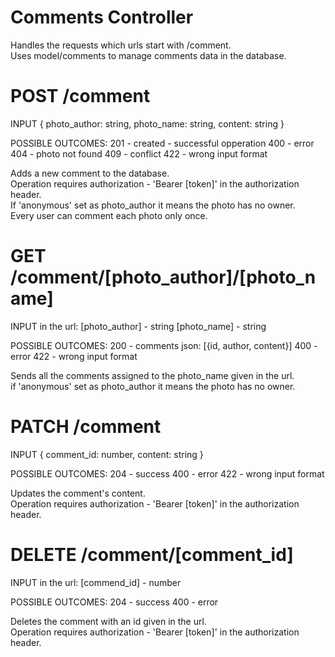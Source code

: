 # Comments Controller
Handles the requests which urls start with /comment.  
Uses model/comments to manage comments data in the database.  

# POST /comment
INPUT
{
    photo_author: string,
    photo_name: string,
    content: string
}

POSSIBLE OUTCOMES:
    201 - created - successful opperation
    400 - error
    404 - photo not found
    409 - conflict
    422 - wrong input format


Adds a new comment to the database.  
Operation requires authorization - 'Bearer [token]' in the authorization header.    
If 'anonymous' set as photo_author it means the photo has no owner.  
Every user can comment each photo only once.  



# GET /comment/[photo_author]/[photo_name]
INPUT in the url: 
    [photo_author] - string
    [photo_name] - string

POSSIBLE OUTCOMES:
    200 - comments json: [{id, author, content}]
    400 - error
    422 - wrong input format


Sends all the comments assigned to the photo_name given in the url.  
if 'anonymous' set as photo_author it means the photo has no owner.  


# PATCH /comment
INPUT
{
    comment_id: number,
    content: string
}

POSSIBLE OUTCOMES:
    204 - success
    400 - error
    422 - wrong input format


Updates the comment's content.  
Operation requires authorization - 'Bearer [token]' in the authorization header.    


# DELETE /comment/[comment_id]
INPUT in the url:
    [commend_id] - number

POSSIBLE OUTCOMES:
    204 - success
    400 - error

Deletes the comment with an id given in the url.  
Operation requires authorization - 'Bearer [token]' in the authorization header.    